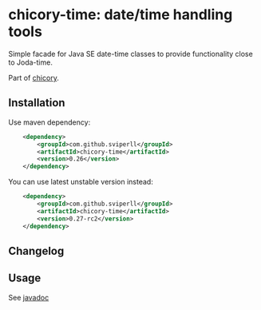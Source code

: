 chicory-time: date/time handling tools
=====================================

Simple facade for Java SE date-time classes to provide functionality close to Joda-time.

Part of [chicory](https://github.com/sviperll/chicory).

Installation
------------
Use maven dependency:

```xml
    <dependency>
        <groupId>com.github.sviperll</groupId>
        <artifactId>chicory-time</artifactId>
        <version>0.26</version>
    </dependency>
```

You can use latest unstable version instead:

```xml
    <dependency>
        <groupId>com.github.sviperll</groupId>
        <artifactId>chicory-time</artifactId>
        <version>0.27-rc2</version>
    </dependency>
```

Changelog
---------

Usage
-----

See [javadoc](http://sviperll.github.io/chicory/chicory-time/apidocs/index.html)
